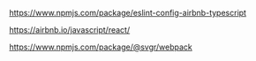 https://www.npmjs.com/package/eslint-config-airbnb-typescript

https://airbnb.io/javascript/react/

https://www.npmjs.com/package/@svgr/webpack